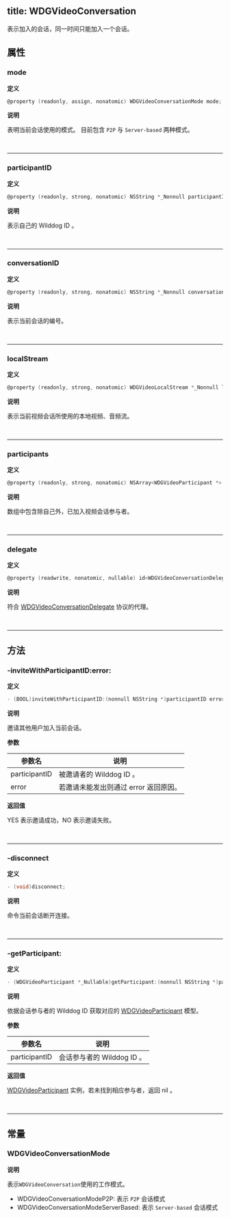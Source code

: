 title: WDGVideoConversation
---

表示加入的会话，同一时间只能加入一个会话。

## 属性

### mode

**定义**

```objectivec
@property (readonly, assign, nonatomic) WDGVideoConversationMode mode;
```

**说明**

表明当前会话使用的模式。
目前包含 `P2P` 与 `Server-based` 两种模式。

</br>

---

### participantID

**定义**

```objectivec
@property (readonly, strong, nonatomic) NSString *_Nonnull participantID;
```

**说明**

表示自己的 Wilddog ID 。

</br>

---

### conversationID

**定义**

```objectivec
@property (readonly, strong, nonatomic) NSString *_Nonnull conversationID;
```

**说明**

表示当前会话的编号。

</br>

---

### localStream

**定义**

```objectivec
@property (readonly, strong, nonatomic) WDGVideoLocalStream *_Nonnull localStream;
```

**说明**

表示当前视频会话所使用的本地视频、音频流。

</br>

---

### participants

**定义**

```objectivec
@property (readonly, strong, nonatomic) NSArray<WDGVideoParticipant *> *_Nonnull participants;
```

**说明**

数组中包含除自己外，已加入视频会话参与者。

</br>

---

### delegate

**定义**

```objectivec
@property (readwrite, nonatomic, nullable) id<WDGVideoConversationDelegate>delegate;
```

**说明**

符合 [WDGVideoConversationDelegate](../Protocols/WDGVideoConversationDelegate.html) 协议的代理。

</br>

---

## 方法

### -inviteWithParticipantID:error:

**定义**

```objectivec
- (BOOL)inviteWithParticipantID:(nonnull NSString *)participantID error:(NSError *_Nullable *_Nullable)error;
```

**说明**

邀请其他用户加入当前会话。

**参数**

 参数名 | 说明 
---|---
participantID|被邀请者的 Wilddog ID 。
error|若邀请未能发出则通过 error 返回原因。

**返回值**

YES 表示邀请成功，NO 表示邀请失败。

</br>

---

### -disconnect

**定义**

```objectivec
- (void)disconnect;
```

**说明**

命令当前会话断开连接。

</br>

---

### -getParticipant:

**定义**

```objectivec
- (WDGVideoParticipant *_Nullable)getParticipant:(nonnull NSString *)participantID;
```

**说明**

依据会话参与者的 Wilddog ID 获取对应的 [WDGVideoParticipant](../Classes/WDGVideoParticipant.html) 模型。

**参数**

 参数名 | 说明 
---|---
participantID|会话参与者的 Wilddog ID 。

**返回值**

[WDGVideoParticipant](../Classes/WDGVideoParticipant.html) 实例，若未找到相应参与者，返回 nil 。

</br>

---

## 常量

### WDGVideoConversationMode

**说明**

表示`WDGVideoConversation`使用的工作模式。

- WDGVideoConversationModeP2P:         表示 `P2P` 会话模式
- WDGVideoConversationModeServerBased: 表示 `Server-based` 会话模式
